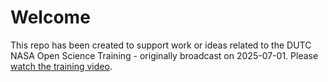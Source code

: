 # Welcome

This repo has been created to support work or ideas related to the DUTC NASA Open Science Training - originally broadcast on 2025-07-01. Please [watch the training video](https://www.youtube.com/live/ZwkCeIDGY50).
